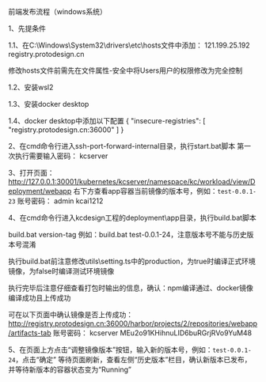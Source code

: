 前端发布流程（windows系统）

1、先提条件

1.1、在C:\Windows\System32\drivers\etc\hosts文件中添加：
121.199.25.192 registry.protodesign.cn

修改hosts文件前需先在文件属性-安全中将Users用户的权限修改为完全控制

1.2、安装wsl2

1.3、安装docker desktop

1.4、docker desktop中添加以下配置
{
    "insecure-registries": [
        "registry.protodesign.cn:36000"
    ]
}

2、在cmd命令行进入ssh-port-forward-internal目录，执行start.bat脚本
第一次执行需要输入密码：
kcserver

3、打开页面：http://127.0.0.1:30001/kubernetes/kcserver/namespace/kc/workload/view/Deployment/webapp
右下方查看app容器当前镜像的版本号，例如：`test-0.0.1-23`
账号密码：
admin
kcai1212

4、在cmd命令行进入kcdesign工程的deployment\app目录，执行build.bat脚本

build.bat version-tag
例如：build.bat test-0.0.1-24，注意版本号不能与历史版本号混淆

执行build.bat前注意修改utils\setting.ts中的production，为true时编译正式环境镜像，为false时编译测试环境镜像

执行完毕后注意仔细查看打包时输出的信息，确认：npm编译通过、docker镜像编译成功且上传成功

可在以下页面中确认镜像是否上传成功：
http://registry.protodesign.cn:36000/harbor/projects/2/repositories/webapp/artifacts-tab
账号密码：
kcserver
MEu2o91KHihnuLID6buRGrjRVo9YuM48

5、在页面上方点击“调整镜像版本”按钮，输入新的版本号，例如：`test-0.0.1-24`，点击“确定”
等待页面刷新，查看左侧“历史版本”栏目，确认新版本已发布，并等待新版本的容器状态变为“Running”
